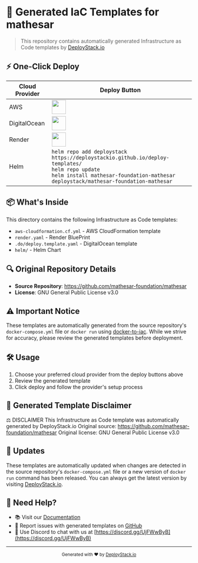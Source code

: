 # 🚀 Generated IaC Templates for mathesar

> This repository contains automatically generated Infrastructure as Code templates by [DeployStack.io](https://deploystack.io/c/mathesar-foundation-mathesar)

## ⚡ One-Click Deploy

| Cloud Provider | Deploy Button |
|---------------|---------------|
| AWS | <a href="https://deploystack.io/deploy/mathesar-foundation-mathesar?provider=aws&language=cfn"><img src="https://github.com/htdio-stg/deploy-templates/blob/main/.assets/img/aws.svg" height="38"></a> |
| DigitalOcean | <a href="https://deploystack.io/deploy/mathesar-foundation-mathesar?provider=do&language=dop"><img src="https://github.com/htdio-stg/deploy-templates/blob/main/.assets/img/do.svg" height="38"></a> |
| Render | <a href="https://deploystack.io/deploy/mathesar-foundation-mathesar?provider=rnd&language=rnd"><img src="https://github.com/htdio-stg/deploy-templates/blob/main/.assets/img/rnd.svg" height="38"></a> |
| Helm | `helm repo add deploystack https://deploystackio.github.io/deploy-templates/`<br>`helm repo update`<br>`helm install mathesar-foundation-mathesar deploystack/mathesar-foundation-mathesar` |

## 📦 What's Inside

This directory contains the following Infrastructure as Code templates:

- `aws-cloudformation.cf.yml` - AWS CloudFormation template
- `render.yaml` - Render BluePrint
- `.do/deploy.template.yaml` - DigitalOcean template
- `helm/` - Helm Chart

## 🔍 Original Repository Details

- **Source Repository**: https://github.com/mathesar-foundation/mathesar
- **License**: GNU General Public License v3.0

## ⚠️ Important Notice

These templates are automatically generated from the source repository's `docker-compose.yml` file or `docker run` using [docker-to-iac](https://github.com/deploystackio/docker-to-iac). While we strive for accuracy, please review the generated templates before deployment.

## 🛠 Usage

1. Choose your preferred cloud provider from the deploy buttons above
2. Review the generated template
3. Click deploy and follow the provider's setup process

## 📝 Generated Template Disclaimer
⚖️ DISCLAIMER
This Infrastructure as Code template was automatically generated by DeployStack.io
Original source: https://github.com/mathesar-foundation/mathesar
Original license: GNU General Public License v3.0

## 🔄 Updates

These templates are automatically updated when changes are detected in the source repository's `docker-compose.yml` file or a new version of `docker run` command has been released. You can always get the latest version by visiting [DeployStack.io](https://deploystack.io).

## 💬 Need Help?

- 📚 Visit our [Documentation](https://deploystack.io/docs)
- 🎯 Report issues with generated templates on [GitHub](https://github.com/deploystackio/docker-to-iac/issues)
- 📧 Use Discord to chat with us at [https://discord.gg/UjFWwByB](https://discord.gg/UjFWwByB)

---

<div align="center">
  <sub>Generated with ❤️ by <a href="https://deploystack.io">DeployStack.io</a></sub>
</div>
